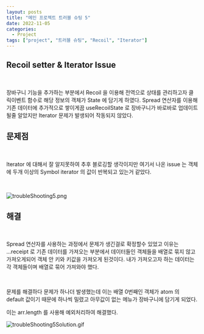 ```yaml
---
layout: posts
title: "메인 프로젝트 트러블 슈팅 5"
date: 2022-11-05
categories:
  - Project
tags: ["project", "트러블 슈팅", "Recoil", "Iterator"]
---
```


## Recoil setter & Iterator Issue

<br>

장바구니 기능을 추가하는 부분에서 Recoil 을 이용해 전역으로 상태를 관리하고자 클릭이벤트 함수로 해당 정보의 객체가 State 에 담기게 하였다. Spread 연산자를 이용해 기존 데이터에 추가적으로 쌓이게끔 useRecoilState 로 장바구니가 바로바로 업데이트 될줄 알았지만 Iterator 문제가 발생되어 작동되지 않았다.

## 문제점

<br>

Iterator 에 대해서 잘 알지못하여 추후 블로깅할 생각이지만 여기서 나온 issue 는 객체에 두개 이상의 Symbol iterator 의 값이 반복되고 있는거 같았다.

<br>

![troubleShooting5.png](/assets/img/troubleShooting5.png)

## 해결

<br>

Spread 연산자를 사용하는 과정에서 문제가 생긴걸로 확정할수 있었고 이유는 ...receipt 로 기존 데이터를 가져오는 부분에서 데이터들인 객체들을 배열로 묶지 않고 가져오게되어 객체 안 키와 키값을 가져오게 된것이다. 내가 가져오고자 하는 데이터는 각 객체들이며 배열로 묶어 가져와야 했다.

<br>

문제를 해결하다 문제가 하나더 발생했는데 이는 배열 0번째인 객체가 atom 의 default 값이기 때문에 하나씩 밀렸고 아무값이 없는 메뉴가 장바구니에 담기게 되었다.

이는 arr.length 를 사용해 예외처리하여 해결했다.

![troubleShooting5Solution.gif](/assets/img/troubleShooting5Solution.gif)

